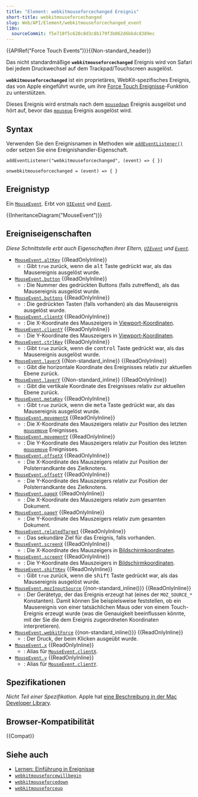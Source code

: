 ```yaml
---
title: "Element: webkitmouseforcechanged Ereignis"
short-title: webkitmouseforcechanged
slug: Web/API/Element/webkitmouseforcechanged_event
l10n:
  sourceCommit: f5e710f5c620c8d3c8b179f3b062d6bbdc8389ec
---
```


{{APIRef("Force Touch Events")}}{{Non-standard_header}}

Das nicht standardmäßige **`webkitmouseforcechanged`** Ereignis wird von Safari bei jedem Druckwechsel auf dem Trackpad/Touchscreen ausgelöst.

**`webkitmouseforcechanged`** ist ein proprietäres, WebKit-spezifisches Ereignis, das von Apple eingeführt wurde, um ihre [Force Touch Ereignisse](/de/docs/Web/API/Force_Touch_events)-Funktion zu unterstützen.

Dieses Ereignis wird erstmals nach dem [`mousedown`](/de/docs/Web/API/Element/mousedown_event) Ereignis ausgelöst und hört auf, bevor das [`mouseup`](/de/docs/Web/API/Element/mouseup_event) Ereignis ausgelöst wird.

## Syntax

Verwenden Sie den Ereignisnamen in Methoden wie [`addEventListener()`](/de/docs/Web/API/EventTarget/addEventListener) oder setzen Sie eine Ereignishandler-Eigenschaft.

```js-nolint
addEventListener("webkitmouseforcechanged", (event) => { })

onwebkitmouseforcechanged = (event) => { }
```

## Ereignistyp

Ein [`MouseEvent`](/de/docs/Web/API/MouseEvent). Erbt von [`UIEvent`](/de/docs/Web/API/UIEvent) und [`Event`](/de/docs/Web/API/Event).

{{InheritanceDiagram("MouseEvent")}}

## Ereigniseigenschaften

_Diese Schnittstelle erbt auch Eigenschaften ihrer Eltern, [`UIEvent`](/de/docs/Web/API/UIEvent) und [`Event`](/de/docs/Web/API/Event)._

- [`MouseEvent.altKey`](/de/docs/Web/API/MouseEvent/altKey) {{ReadOnlyInline}}
  - : Gibt `true` zurück, wenn die <kbd>alt</kbd> Taste gedrückt war, als das Mausereignis ausgelöst wurde.
- [`MouseEvent.button`](/de/docs/Web/API/MouseEvent/button) {{ReadOnlyInline}}
  - : Die Nummer des gedrückten Buttons (falls zutreffend), als das Mausereignis ausgelöst wurde.
- [`MouseEvent.buttons`](/de/docs/Web/API/MouseEvent/buttons) {{ReadOnlyInline}}
  - : Die gedrückten Tasten (falls vorhanden) als das Mausereignis ausgelöst wurde.
- [`MouseEvent.clientX`](/de/docs/Web/API/MouseEvent/clientX) {{ReadOnlyInline}}
  - : Die X-Koordinate des Mauszeigers in [Viewport-Koordinaten](/de/docs/Web/CSS/CSSOM_view/Coordinate_systems#viewport).
- [`MouseEvent.clientY`](/de/docs/Web/API/MouseEvent/clientY) {{ReadOnlyInline}}
  - : Die Y-Koordinate des Mauszeigers in [Viewport-Koordinaten](/de/docs/Web/CSS/CSSOM_view/Coordinate_systems#viewport).
- [`MouseEvent.ctrlKey`](/de/docs/Web/API/MouseEvent/ctrlKey) {{ReadOnlyInline}}
  - : Gibt `true` zurück, wenn die <kbd>control</kbd> Taste gedrückt war, als das Mausereignis ausgelöst wurde.
- [`MouseEvent.layerX`](/de/docs/Web/API/MouseEvent/layerX) {{Non-standard_inline}} {{ReadOnlyInline}}
  - : Gibt die horizontale Koordinate des Ereignisses relativ zur aktuellen Ebene zurück.
- [`MouseEvent.layerY`](/de/docs/Web/API/MouseEvent/layerY) {{Non-standard_inline}} {{ReadOnlyInline}}
  - : Gibt die vertikale Koordinate des Ereignisses relativ zur aktuellen Ebene zurück.
- [`MouseEvent.metaKey`](/de/docs/Web/API/MouseEvent/metaKey) {{ReadOnlyInline}}
  - : Gibt `true` zurück, wenn die <kbd>meta</kbd> Taste gedrückt war, als das Mausereignis ausgelöst wurde.
- [`MouseEvent.movementX`](/de/docs/Web/API/MouseEvent/movementX) {{ReadOnlyInline}}
  - : Die X-Koordinate des Mauszeigers relativ zur Position des letzten [`mousemove`](/de/docs/Web/API/Element/mousemove_event) Ereignisses.
- [`MouseEvent.movementY`](/de/docs/Web/API/MouseEvent/movementY) {{ReadOnlyInline}}
  - : Die Y-Koordinate des Mauszeigers relativ zur Position des letzten [`mousemove`](/de/docs/Web/API/Element/mousemove_event) Ereignisses.
- [`MouseEvent.offsetX`](/de/docs/Web/API/MouseEvent/offsetX) {{ReadOnlyInline}}
  - : Die X-Koordinate des Mauszeigers relativ zur Position der Polsterrandkante des Zielknotens.
- [`MouseEvent.offsetY`](/de/docs/Web/API/MouseEvent/offsetY) {{ReadOnlyInline}}
  - : Die Y-Koordinate des Mauszeigers relativ zur Position der Polsterrandkante des Zielknotens.
- [`MouseEvent.pageX`](/de/docs/Web/API/MouseEvent/pageX) {{ReadOnlyInline}}
  - : Die X-Koordinate des Mauszeigers relativ zum gesamten Dokument.
- [`MouseEvent.pageY`](/de/docs/Web/API/MouseEvent/pageY) {{ReadOnlyInline}}
  - : Die Y-Koordinate des Mauszeigers relativ zum gesamten Dokument.
- [`MouseEvent.relatedTarget`](/de/docs/Web/API/MouseEvent/relatedTarget) {{ReadOnlyInline}}
  - : Das sekundäre Ziel für das Ereignis, falls vorhanden.
- [`MouseEvent.screenX`](/de/docs/Web/API/MouseEvent/screenX) {{ReadOnlyInline}}
  - : Die X-Koordinate des Mauszeigers in [Bildschirmkoordinaten](/de/docs/Web/CSS/CSSOM_view/Coordinate_systems#screen).
- [`MouseEvent.screenY`](/de/docs/Web/API/MouseEvent/screenY) {{ReadOnlyInline}}
  - : Die Y-Koordinate des Mauszeigers in [Bildschirmkoordinaten](/de/docs/Web/CSS/CSSOM_view/Coordinate_systems#screen).
- [`MouseEvent.shiftKey`](/de/docs/Web/API/MouseEvent/shiftKey) {{ReadOnlyInline}}
  - : Gibt `true` zurück, wenn die <kbd>shift</kbd> Taste gedrückt war, als das Mausereignis ausgelöst wurde.
- [`MouseEvent.mozInputSource`](/de/docs/Web/API/MouseEvent/mozInputSource) {{non-standard_inline()}} {{ReadOnlyInline}}
  - : Der Gerätetyp, der das Ereignis erzeugt hat (eines der `MOZ_SOURCE_*` Konstanten).
    Damit können Sie beispielsweise feststellen, ob ein Mausereignis von einer tatsächlichen Maus oder von einem Touch-Ereignis erzeugt wurde (was die Genauigkeit beeinflussen könnte, mit der Sie die dem Ereignis zugeordneten Koordinaten interpretieren).
- [`MouseEvent.webkitForce`](/de/docs/Web/API/MouseEvent/webkitForce) {{non-standard_inline()}} {{ReadOnlyInline}}
  - : Der Druck, der beim Klicken ausgeübt wurde.
- [`MouseEvent.x`](/de/docs/Web/API/MouseEvent/x) {{ReadOnlyInline}}
  - : Alias für [`MouseEvent.clientX`](/de/docs/Web/API/MouseEvent/clientX).
- [`MouseEvent.y`](/de/docs/Web/API/MouseEvent/y) {{ReadOnlyInline}}
  - : Alias für [`MouseEvent.clientY`](/de/docs/Web/API/MouseEvent/clientY).

## Spezifikationen

_Nicht Teil einer Spezifikation._ Apple hat [eine Beschreibung in der Mac Developer Library](https://developer.apple.com/library/archive/documentation/AppleApplications/Conceptual/SafariJSProgTopics/RespondingtoForceTouchEventsfromJavaScript.html).

## Browser-Kompatibilität

{{Compat}}

## Siehe auch

- [Lernen: Einführung in Ereignisse](/de/docs/Learn_web_development/Core/Scripting/Events)
- [`webkitmouseforcewillbegin`](/de/docs/Web/API/Element/webkitmouseforcewillbegin_event)
- [`webkitmouseforcedown`](/de/docs/Web/API/Element/webkitmouseforcedown_event)
- [`webkitmouseforceup`](/de/docs/Web/API/Element/webkitmouseforceup_event)
